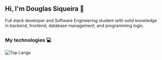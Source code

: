 ## Hi, I'm Douglas Siqueira 👋

Full stack developer and Software Engineering student with solid knowledge in backend, frontend, database management, and programming logic.

##

### My technologies 💻


![Top Langs](https://github-readme-stats.vercel.app/api/top-langs/?username=doglaS2&layout=compact)

## 

